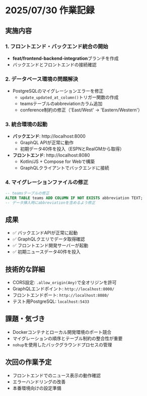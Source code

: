 # 2025/07/30 作業記録

## 実施内容

### 1. フロントエンド・バックエンド統合の開始
- **feat/frontend-backend-integration**ブランチを作成
- バックエンドとフロントエンドの接続確認

### 2. データベース環境の問題解決
- PostgreSQLのマイグレーションエラーを修正
  - `update_updated_at_column()`トリガー関数の作成
  - teamsテーブルのabbreviationカラム追加
  - conference制約の修正（'East/West' → 'Eastern/Western'）
  
### 3. 統合環境の起動
- **バックエンド**: http://localhost:8000
  - GraphQL APIが正常に動作
  - 初期データ40件を投入（ESPNとRealGMから取得）
- **フロントエンド**: http://localhost:8080
  - Kotlin/JS + Compose for Webで構築
  - GraphQLクライアントでバックエンドに接続

### 4. マイグレーションファイルの修正
```sql
-- teamsテーブルの修正
ALTER TABLE teams ADD COLUMN IF NOT EXISTS abbreviation TEXT;
-- データ挿入時にabbreviationを含めるよう修正
```

## 成果
- ✅ バックエンドAPIが正常に起動
- ✅ GraphQLクエリでデータ取得確認
- ✅ フロントエンド開発サーバーが起動
- ✅ 初期ニュースデータ40件を投入

## 技術的な詳細
- CORS設定: `.allow_origin(Any)`で全オリジンを許可
- GraphQLエンドポイント: `http://localhost:8000/`
- フロントエンドポート: `http://localhost:8080/`
- テスト用PostgreSQL: `localhost:5433`

## 課題・気づき
- Dockerコンテナとローカル開発環境のポート競合
- マイグレーションの順序とテーブル制約の整合性が重要
- `nohup`を使用したバックグラウンドプロセスの管理

## 次回の作業予定
- フロントエンドでのニュース表示の動作確認
- エラーハンドリングの改善
- 本番環境向けの設定準備